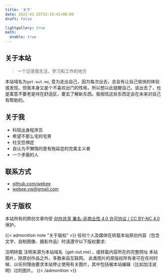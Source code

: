 ```yaml
---
title: '关于'
date: 2022-01-25T15:18:41+08:00
draft: false

lightgallery: true
math:
  enable: true
---
```


## 关于本站

> 一个记录我生活，学习和工作的地方

本站域名为`get-out.me`, 意为走出自己，因为每次出去，总会有让自己愉快的体验或发现。但我本身又是个不喜欢出门的性格，所以想以此提醒自己，该出去了，也是寓意不要老是待在舒适区，要去了解新东西。我相信这些东西定会在未来对自己有帮助的。

## 关于我

- 科班出身程序员
- 希望不那么宅的宅男
- 社交恐惧症
- 自认为不懒惰的患有拖延症的完美主义者
- 一个矛盾的人

## 联系方式

- [github.com/webee](https://github.com/webee)
- [webee.yw@gmail.com](mailto:webee.yw@gmail.com)

## 关于版权

本站所有的原创文章均受 [创作共享 署名-非商业性 4.0 许可协议 / CC BY-NC 4.0](https://creativecommons.org/licenses/by-nc/4.0/) 保护。

{{< admonition note "关于版权" >}}
任何个人及媒体在转载本站原创内容（包含文字、自制图像、摄影作品）时请遵守以下版权要求:

注明转载
注明来源为本站域名（get-out.me），或转载内容所在的完整网址
本站图片，除原创作品之外，多数来自互联网。 此类图片的原版权所有者可在任何时候、以任何理由要求本站停止使用有关图片，其中包括被本站编辑（比如加注说明）过的图片。
{{< /admonition >}}

